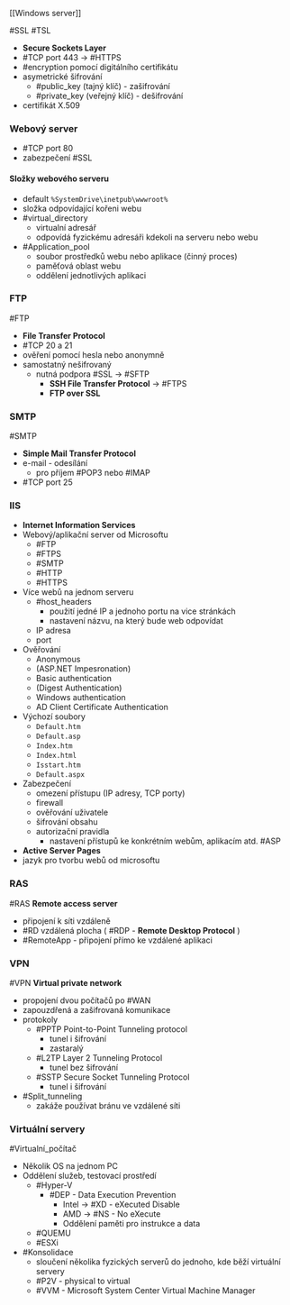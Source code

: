 [[Windows server]]

#SSL #TSL
- **Secure Sockets Layer**
- #TCP port 443 -> #HTTPS
- #encryption pomocí digitálního certifikátu
- asymetrické šifrování
	- #public_key (tajný klíč) - zašifrování
	- #private_key (veřejný klíč) - dešifrování
- certifikát X.509

### Webový server
- #TCP port 80
- zabezpečení #SSL

#### Složky webového serveru
- default `%SystemDrive\inetpub\wwwroot%`
- složka odpovídající kořeni webu
- #virtual_directory
	- virtualní adresář
	- odpovídá fyzickému adresáři kdekoli na serveru nebo webu
- #Application_pool
	- soubor prostředků webu nebo aplikace (činný proces)
	- paměťová oblast webu
	- oddělení jednotlivých aplikaci


### FTP
#FTP
- **File Transfer Protocol**
- #TCP 20 a 21
- ověření pomocí hesla nebo anonymně
- samostatný nešifrovaný
	- nutná podpora #SSL
		-> #SFTP
		-  **SSH File Transfer Protocol**
		-> #FTPS 
		- **FTP over SSL**

### SMTP
#SMTP
- **Simple Mail Transfer Protocol**
- e-mail - odesílání
	- pro příjem #POP3 nebo #IMAP
- #TCP port 25

### IIS
- **Internet Information Services**
- Webový/aplikační server od Microsoftu
	- #FTP
	- #FTPS 
	- #SMTP 
	- #HTTP
	- #HTTPS
- Více webů na jednom serveru
	- #host_headers
		-  použití jedné IP a jednoho portu na vice stránkách
		- nastavení názvu, na který bude web odpovídat
	- IP adresa
	- port
- Ověřování
	- Anonymous
	- (ASP.NET Impesronation)
	- Basic authentication
	- (Digest Authentication)
	- Windows authentication
	- AD Client Certificate Authentication
- Výchozí soubory
	- `Default.htm`
	- `Default.asp`
	- `Index.htm`
	- `Index.html`
	- `Isstart.htm`
	- `Default.aspx`
- Zabezpečení
	- omezení přístupu (IP adresy, TCP porty)
	- firewall
	- ověřování uživatele
	- šifrování obsahu
	- autorizační pravidla
		- nastavení přístupů ke konkrétním webům, aplikacím atd.
#ASP 
- **Active Server Pages**
- jazyk pro tvorbu webů od microsoftu


### RAS
#RAS **Remote access server**
- připojení k síti vzdáleně
- #RD vzdálená plocha ( #RDP - **Remote Desktop Protocol** )
- #RemoteApp - připojení přímo ke vzdálené aplikaci

### VPN
#VPN **Virtual private network**
- propojení dvou počítačů po #WAN 
- zapouzdřená a zašifrovaná komunikace
- protokoly
	- #PPTP Point-to-Point Tunneling protocol
		- tunel i šifrování
		- zastaralý
	- #L2TP Layer 2 Tunneling Protocol
		- tunel bez šifrování
	- #SSTP Secure Socket Tunneling Protocol
		- tunel i šifrování
- #Split_tunneling
	- zakáže používat bránu ve vzdálené síti


### Virtuální servery
#Virtualní_počítač 
- Několik OS na jednom PC
- Oddělení služeb, testovací prostředí
	- #Hyper-V
		- #DEP - Data Execution Prevention
			- Intel -> #XD - eXecuted Disable
			- AMD -> #NS - No eXecute
			- Oddělení paměti pro instrukce a data
	- #QUEMU
	- #ESXi
- #Konsolidace
	- sloučení několika fyzických serverů do jednoho, kde běží virtuální servery
	- #P2V -  physical to virtual
	- #VVM - Microsoft System Center Virtual Machine Manager